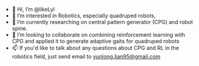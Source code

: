 - 👋 Hi, I’m @likeLyl
- 👀 I’m interested in Robotics, especially quadruped robots, 
- 🌱 I’m currently researching on central pattern generator (CPG) and robot spine.
- 💞️ I’m looking to collaborate on combining reinforcement learning with CPG and applied it to generate adaptive gaits for quadruped robots
- 📫 If you'd like to talk about any questions about CPG and RL in the robotics field, just send email to yunlong.lian95@gmail.com

<!---
likeLyl/likeLyl is a ✨ special ✨ repository because its `README.md` (this file) appears on your GitHub profile.
You can click the Preview link to take a look at your changes.
--->
